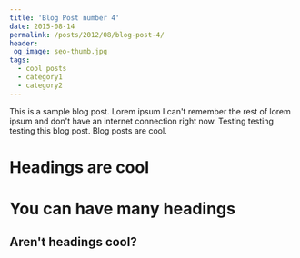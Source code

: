 ```yaml
---
title: 'Blog Post number 4'
date: 2015-08-14
permalink: /posts/2012/08/blog-post-4/
header:
 og_image: seo-thumb.jpg
tags:
  - cool posts
  - category1
  - category2
---
```


This is a sample blog post. Lorem ipsum I can't remember the rest of lorem ipsum and don't have an internet connection right now. Testing testing testing this blog post. Blog posts are cool.

Headings are cool
======

You can have many headings
======

Aren't headings cool?
------
